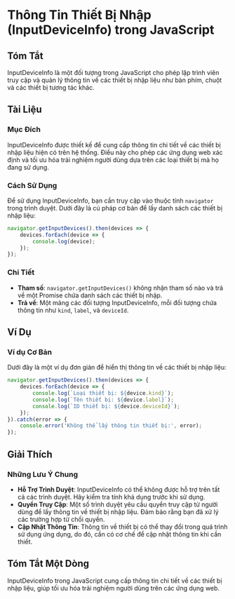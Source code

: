 <!--
Meta Description: # Thông Tin Thiết Bị Nhập (InputDeviceInfo) trong JavaScript ## Tóm Tắt InputDeviceInfo là một đối tượng trong JavaScript cho phép lập trình viên truy...
Meta Keywords: thiết, các, thông, tin, dụng
-->

# Thông Tin Thiết Bị Nhập (InputDeviceInfo) trong JavaScript

## Tóm Tắt
InputDeviceInfo là một đối tượng trong JavaScript cho phép lập trình viên truy cập và quản lý thông tin về các thiết bị nhập liệu như bàn phím, chuột và các thiết bị tương tác khác. 

## Tài Liệu
### Mục Đích
InputDeviceInfo được thiết kế để cung cấp thông tin chi tiết về các thiết bị nhập liệu hiện có trên hệ thống. Điều này cho phép các ứng dụng web xác định và tối ưu hóa trải nghiệm người dùng dựa trên các loại thiết bị mà họ đang sử dụng.

### Cách Sử Dụng
Để sử dụng InputDeviceInfo, bạn cần truy cập vào thuộc tính `navigator` trong trình duyệt. Dưới đây là cú pháp cơ bản để lấy danh sách các thiết bị nhập liệu:

```javascript
navigator.getInputDevices().then(devices => {
    devices.forEach(device => {
        console.log(device);
    });
});
```

### Chi Tiết
- **Tham số**: `navigator.getInputDevices()` không nhận tham số nào và trả về một Promise chứa danh sách các thiết bị nhập.
- **Trả về**: Một mảng các đối tượng InputDeviceInfo, mỗi đối tượng chứa thông tin như `kind`, `label`, và `deviceId`.

## Ví Dụ
### Ví dụ Cơ Bản
Dưới đây là một ví dụ đơn giản để hiển thị thông tin về các thiết bị nhập liệu:

```javascript
navigator.getInputDevices().then(devices => {
    devices.forEach(device => {
        console.log(`Loại thiết bị: ${device.kind}`);
        console.log(`Tên thiết bị: ${device.label}`);
        console.log(`ID thiết bị: ${device.deviceId}`);
    });
}).catch(error => {
    console.error('Không thể lấy thông tin thiết bị:', error);
});
```

## Giải Thích
### Những Lưu Ý Chung
- **Hỗ Trợ Trình Duyệt**: InputDeviceInfo có thể không được hỗ trợ trên tất cả các trình duyệt. Hãy kiểm tra tính khả dụng trước khi sử dụng.
- **Quyền Truy Cập**: Một số trình duyệt yêu cầu quyền truy cập từ người dùng để lấy thông tin về thiết bị nhập liệu. Đảm bảo rằng bạn đã xử lý các trường hợp từ chối quyền.
- **Cập Nhật Thông Tin**: Thông tin về thiết bị có thể thay đổi trong quá trình sử dụng ứng dụng, do đó, cần có cơ chế để cập nhật thông tin khi cần thiết.

## Tóm Tắt Một Dòng
InputDeviceInfo trong JavaScript cung cấp thông tin chi tiết về các thiết bị nhập liệu, giúp tối ưu hóa trải nghiệm người dùng trên các ứng dụng web.